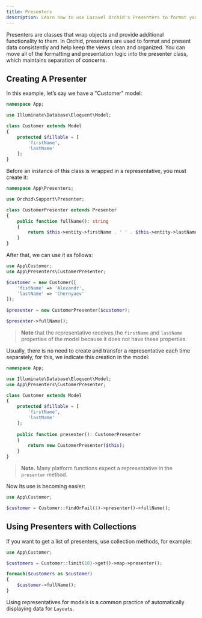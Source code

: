```yaml
---
title: Presenters
description: Learn how to use Laravel Orchid's Presenters to format your data for display on your application's views. With Presenters, you can easily customize the appearance of your data, making your application's user interface more consistent and user-friendly.
---
```


Presenters are classes that wrap objects and provide additional functionality to them. 
In Orchid, presenters are used to format and present data consistently and help keep the views clean and organized. 
You can move all of the formatting and presentation logic into the presenter class, which maintains separation of concerns.


## Creating A Presenter

In this example, let’s say we have a "Customer" model:

```php
namespace App;

use Illuminate\Database\Eloquent\Model;

class Customer extends Model
{
    protected $fillable = [
        'firstName',
        'lastName'
    ];
}
```
Before an instance of this class is wrapped in a representative, you must create it:

```php
namespace App\Presenters;

use Orchid\Support\Presenter;

class CustomerPresenter extends Presenter
{
    public function fullName(): string
    {
        return $this->entity->firstName . ' ' . $this->entity->lastName;
    }
}
```

After that, we can use it as follows:

```php
use App\Customer;
use App\Presenters\CustomerPresenter;

$customer = new Customer([
    'fistName' => 'Alexandr',
    'lastName' => 'Chernyaev'
]);
    
$presenter = new CustomerPresenter($customer);

$presenter->fullName();
```

> **Note** that the representative receives the `firstName` and `lastName` properties of the model because it does not have these properties.

Usually, there is no need to create and transfer a representative each time separately, for this, we indicate this creation in the model:

```php
namespace App;

use Illuminate\Database\Eloquent\Model;
use App\Presenters\CustomerPresenter;

class Customer extends Model
{
    protected $fillable = [
        'firstName',
        'lastName'
    ];
    
    public function presenter(): CustomerPresenter
    {
        return new CustomerPresenter($this);
    }
}
```

> **Note.** Many platform functions expect a representative in the `presenter` method.


Now its use is becoming easier:

```php
use App\Customer;

$customer = Customer::findOrFail(1)->presenter()->fullName();
```

## Using Presenters with Collections

If you want to get a list of presenters, use collection methods, for example:

```php
use App\Customer;

$customers = Customer::limit(10)->get()->map->presenter();

foreach($customers as $customer)
{
    $customer->fullName();
}
```

Using representatives for models is a common practice of automatically displaying data for `Layouts`.
